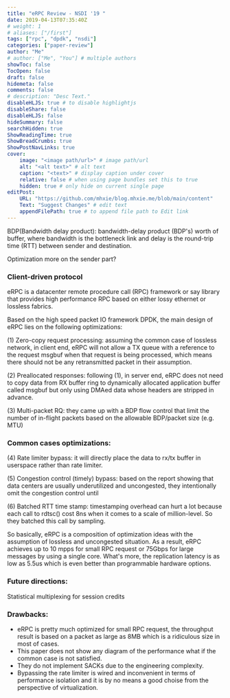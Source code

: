 ```yaml
---
title: "eRPC Review - NSDI '19 "
date: 2019-04-13T07:35:40Z
# weight: 1
# aliases: ["/first"]
tags: ["rpc", "dpdk", "nsdi"]
categories: ["paper-review"]
author: "Me"
# author: ["Me", "You"] # multiple authors
showToc: false
TocOpen: false
draft: false
hidemeta: false
comments: false
# description: "Desc Text."
disableHLJS: true # to disable highlightjs
disableShare: false
disableHLJS: false
hideSummary: false
searchHidden: true
ShowReadingTime: true
ShowBreadCrumbs: true
ShowPostNavLinks: true
cover:
    image: "<image path/url>" # image path/url
    alt: "<alt text>" # alt text
    caption: "<text>" # display caption under cover
    relative: false # when using page bundles set this to true
    hidden: true # only hide on current single page
editPost:
    URL: "https://github.com/mhxie/blog.mhxie.me/blob/main/content"
    Text: "Suggest Changes" # edit text
    appendFilePath: true # to append file path to Edit link
---
```


BDP(Bandwidth delay product): bandwidth-delay product (BDP's) worth of buffer, where bandwidth is the bottleneck link and delay is the round-trip time (RTT) between sender and destination.

Optimization more on the sender part?

### Client-driven protocol

eRPC is a datacenter remote procedure call (RPC) framework or say library that provides high performance RPC based on either lossy ethernet or lossless fabrics.

Based on the high speed packet IO framework DPDK, the main design of eRPC lies on the following optimizations:

(1) Zero-copy request processing: assuming the common case of lossless network, in client end, eRPC will not allow a TX queue with a reference to the request msgbuf when that request is being processed, which means there should not be any retransmitted packet in their assumption.

(2) Preallocated responses: following (1), in server end, eRPC does not need to copy data from RX buffer ring to dynamically allocated application buffer called msgbuf but only using DMAed data whose headers are stripped in advance.

(3) Multi-packet RQ: they came up with a BDP flow control that limit the number of in-flight packets based on the allowable BDP/packet size (e.g. MTU)

### Common cases optimizations:

(4) Rate limiter bypass: it will directly place the data to rx/tx buffer in userspace rather than rate limiter.

(5) Congestion control (timely) bypass: based on the report showing that data centers are usually underutilized and uncongested, they intentionally omit the congestion control until

(6) Batched RTT time stamp: timestamping overhead can hurt a lot because each call to rdtsc() cost 8ns when it comes to a scale of million-level. So they batched this call by sampling.

So basically, eRPC is a composition of optimization ideas with the assumption of lossless and uncongested situation. As a result, eRPC achieves up to 10 mpps for small RPC request or 75Gbps for large messages by using a single core. What's more, the replication latency is as low as 5.5us which is even better than programmable hardware options.

### Future directions:

Statistical multiplexing for session credits

### Drawbacks:

- eRPC is pretty much optimized for small RPC request, the throughput result is based on a packet as large as 8MB which is a ridiculous size in most of cases.
- This paper does not show any diagram of the performance what if the common case is not satisfied.
- They do not implement SACKs due to the engineering complexity.
- Bypassing the rate limiter is wired and inconvenient in terms of performance isolation and it is by no means a good choise from the perspective of virtualization.
